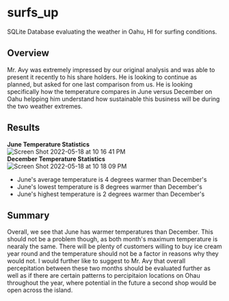 # surfs_up
SQLite Database evaluating the weather in Oahu, HI for surfing conditions.
## Overview 
Mr. Avy was extremely impressed by our original analysis and was able to present it recently to his share holders. He is looking to continue as planned, but asked for one last comparison from us. He is looking specifically how the temperature compares in June versus December on Oahu helpping him understand how sustainable this business will be during the two weather extremes.
## Results
**June Temperature Statistics**<br>
![Screen Shot 2022-05-18 at 10 16 41 PM](https://user-images.githubusercontent.com/101231388/169189433-3f59c078-a29a-4f20-8bc2-bd0d40cc0845.png)<br>
**December Temperature Statistics**<br>
![Screen Shot 2022-05-18 at 10 18 09 PM](https://user-images.githubusercontent.com/101231388/169189540-bacafa2b-e142-4ddb-93e3-31888850529e.png)<br>
* June's average temperature is 4 degrees warmer than December's
* June's lowest temperature is 8 degrees warmer than December's
* June's highest temperature is 2 degrees warmer than December's
## Summary
Overall, we see that June has warmer temperatures than December. This should not be a problem though, as both month's maximum temperature is nearaly the same. There will be plenty of customers willing to buy ice cream year round and the temperature should not be a factor in reasons why they would not. I would further like to suggest to Mr. Avy that overall percepitation between these two months should be evaluated further as well as if there are certain patterns to percipitaion locations on Ohau throughout the year, where potential in the future a second shop would be open across the island.
